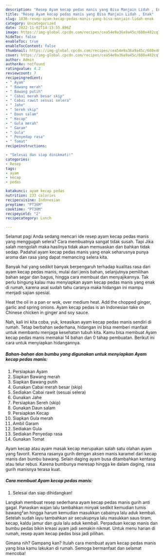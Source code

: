```yaml
---
description: "Resep Ayam kecap pedas manis yang Bisa Manjain Lidah , Enak"
title: "Resep Ayam kecap pedas manis yang Bisa Manjain Lidah , Enak"
slug: 1036-resep-ayam-kecap-pedas-manis-yang-bisa-manjain-lidah-enak
category: Uncategorized
date: 2022-11-02T14:15:55.896Z
image: https://img-global.cpcdn.com/recipes/cea54e9a36a9a45c/680x482cq70/ayam-kecap-pedas-manis-foto-resep-utama.jpg
hideToc: false
enableToc: true
enableTocContent: false
thumbnail: https://img-global.cpcdn.com/recipes/cea54e9a36a9a45c/680x482cq70/ayam-kecap-pedas-manis-foto-resep-utama.jpg
cover: https://img-global.cpcdn.com/recipes/cea54e9a36a9a45c/680x482cq70/ayam-kecap-pedas-manis-foto-resep-utama.jpg
author: Admin
authorAv: notfound
ratingvalue: 4.2
reviewcount: 7
recipeingredient:
- " Ayam"
- " Bawang merah"
- " Bawang putih"
- " Cabai merah besar skip"
- " Cabai rawit sesuai selera"
- " Jahe"
- " Sereh skip"
- " Daun salam"
- " Kecap"
- " Gula merah"
- " Garam"
- " Gula"
- " Penyedap rasa"
- " Tomat"
recipeinstructions:

- "Selesai dan siap dinikmati!"
categories:
- Resep
tags:
- ayam
- kecap
- pedas

katakunci: ayam kecap pedas 
nutrition: 233 calories
recipecuisine: Indonesian
preptime: "PT36M"
cooktime: "PT30M"
recipeyield: "2"
recipecategory: Lunch

---
```



Selamat pagi Anda sedang mencari ide resep ayam kecap pedas manis yang menggugah selera? Cara membuatnya sangat tidak susah. Tapi Jika salah mengolah maka hasilnya tidak akan memuaskan dan bahkan tidak sedap. Padahal ayam kecap pedas manis yang enak seharusnya punya aroma dan rasa yang dapat memancing selera kita.


Banyak hal yang sedikit banyak berpengaruh terhadap kualitas rasa dari ayam kecap pedas manis, mulai dari jenis bahan, selanjutnya pemilihan bahan segar dan bagus, hingga cara membuat dan menyajikannya. Tak perlu bingung kalau mau menyiapkan ayam kecap pedas manis yang enak di rumah, karena asal sudah tahu caranya maka hidangan ini mampu menjadi sajian spesial.

Heat the oil in a pan or wok, over medium heat. Add the chopped ginger, garlic and spring onions. Ayam kecap pedas is an Indonesian take on Chinese chicken in ginger and soy sauce.


Nah, kali ini kita coba, yuk, kreasikan ayam kecap pedas manis sendiri di rumah. Tetap berbahan sederhana, hidangan ini bisa memberi manfaat untuk membantu menjaga kesehatan tubuh kita. Kamu bisa membuat Ayam kecap pedas manis memakai 14 bahan dan 0 tahap pembuatan. Berikut ini cara untuk menyiapkan hidangannya.

<!--inarticleads1-->

##### Bahan-bahan dan bumbu yang digunakan untuk menyiapkan Ayam kecap pedas manis:

1. Persiapkan  Ayam
1. Siapkan  Bawang merah
1. Siapkan  Bawang putih
1. Gunakan  Cabai merah besar (skip)
1. Sediakan  Cabai rawit (sesuai selera)
1. Gunakan  Jahe
1. Persiapkan  Sereh (skip)
1. Gunakan  Daun salam
1. Persiapkan  Kecap
1. Siapkan  Gula merah
1. Ambil  Garam
1. Sediakan  Gula
1. Sediakan  Penyedap rasa
1. Gunakan  Tomat


Ayam kecap atau ayam masak kecap merupakan salah satu olahan ayam yang favorit. Karena rasanya gurih dengan aksen manis karamel dari kecap manis dan bumbu bawang. Selain daging ayam busa ditambahkan kentang atau telur rebus. Karena bumbunya meresap hingga ke dalam daging, rasa gurih manisnya terasa kuat. 

<!--inarticleads2-->

##### Cara membuat Ayam kecap pedas manis:


1. Selesai dan siap dihidangkan!

Langkah membuat resep sederhana ayam kecap pedas manis gurih anti gagal. Panaskan wajan lalu tambahkan minyak sedikit kemudian tumis bawang²an hingga harum kemudian masukkan cabainya lalu aduk kembali. Setelah sudah layu tambahkan air secukupnya lalu masukkan saus tiram, kecap, kaldu jamur dan gula lalu aduk kembali. Perpaduan kecap manis dan bumbu pedas bikin kreasi ayam jadi semakin nikmat. Untuk menu harian di rumah, resep ayam kecap pedas bisa jadi pilihan. 

Gimana nih? Gampang kan? Itulah cara membuat ayam kecap pedas manis yang bisa kamu lakukan di rumah. Semoga bermanfaat dan selamat mencoba!

